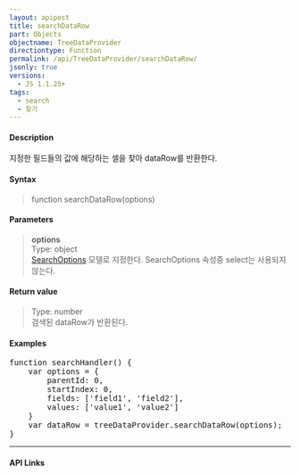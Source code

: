 ```yaml
---
layout: apipost
title: searchDataRow
part: Objects
objectname: TreeDataProvider
directiontype: Function
permalink: /api/TreeDataProvider/searchDataRow/
jsonly: true
versions:
  - JS 1.1.25+
tags:
  - search
  - 찾기
---
```



#### Description

 지정한 필드들의 값에 해당하는 셀을 찾아 dataRow를 반환한다.  

#### Syntax

> function searchDataRow(options)

#### Parameters

> **options**  
> Type: object  
> [SearchOptions](/api/types/SearchOptions/) 모델로 지정한다.
> SearchOptions 속성중 select는 사용되지 않는다.  

#### Return value

> Type: number  
> 검색된 dataRow가 반환된다.  

#### Examples 

<pre class="prettyprint">
function searchHandler() {
	var options = {
		parentId: 0,
		startIndex: 0,
	    fields: ['field1', 'field2'],
	    values: ['value1', 'value2']
	}
	var dataRow = treeDataProvider.searchDataRow(options);
}
</pre>

---

#### API Links
